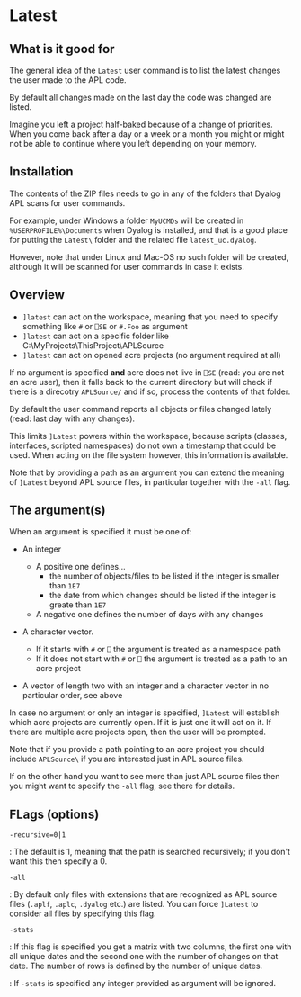 # Latest

## What is it good for

The general idea of the `Latest` user command is to list the latest changes the user made to the APL code.

By default all changes made on the last day the code was changed are listed.

Imagine you left a project half-baked because of a change of priorities. When you come back after a day or a week or a month you might or might not be able to continue where you left depending on your memory.

## Installation

The contents of the ZIP files needs to go in any of the folders that Dyalog APL scans for user commands.

For example, under Windows a folder `MyUCMDs` will be created in `%USERPROFILE%\Documents` when Dyalog is installed, and that is a good place for putting the `Latest\` folder and the related file `latest_uc.dyalog`.

However, note that under Linux and Mac-OS no such folder will be created, although it will be scanned for user commands in case it exists.

## Overview

* `]latest` can act on the workspace, meaning that you need to specify something like `#` or `⎕SE` or `#.Foo` as argument
* `]latest` can act on a specific folder like C:\MyProjects\ThisProject\APLSource
* `]latest` can act on opened acre projects (no argument required at all)

If no argument is specified **and** acre does not live in `⎕SE` (read: you are not an acre user), then it falls 
back to the current directory but will check if there is a direcotry `APLSource/` and if so, process the contents of that folder.

By default the user command reports all objects or files changed lately (read: last day with any changes).

This limits `]Latest` powers within the workspace, because scripts (classes, interfaces, scripted namespaces) do
not own a timestamp that could be used. When acting on the file system however, this information is available.

Note that by providing a path as an argument you can extend the meaning of `]Latest` beyond APL source files, in
particular together with the `-all` flag.

## The argument(s)

When an argument is specified it must be one of:

* An integer
  * A positive one defines...
    * the number of objects/files to be listed if the integer is smaller than `1E7` 
    * the date from which changes should be listed if the integer is greate than `1E7` 
  * A negative one defines the number of days with any changes

* A character vector. 
  * If it starts with `#` or `⎕` the argument is treated as a namespace path
  * If it does not start with `#` or `⎕` the argument is treated as a path to an acre project
* A vector of length two with an integer and a character vector in no particular order, see above

In case no argument or only an integer is specified, `]Latest` will establish which acre projects are currently open.
If it is just one it will act on it. If there are multiple acre projects open, then the user will be prompted.

Note that if you provide a path pointing to an acre project you should include `APLSource\` if you are interested just in APL source files. 

If on the other hand you want to see more than just APL source files then you might want to specify the `-all` flag,
see there for details.

## FLags (options)

`-recursive=0|1`

: The default is 1, meaning that the path is searched recursively;
  if you don't want this then specify a 0.
       
`-all`

: By default only files with extensions that are recognized as APL source files (`.aplf`, `.aplc`, `.dyalog` etc.) are
  listed. You can force `]Latest` to consider all files by specifying this flag.

`-stats`

: If this flag is specified you get a matrix with two columns, the first
  one with all unique dates and the second one with the number of changes
  on that date. The number of rows is defined by the number of unique dates.

: If `-stats` is specified any integer provided as argument will be ignored.